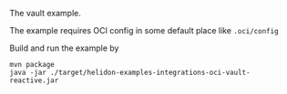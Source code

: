 The vault example.

The example requires OCI config in some default place like ``.oci/config``

Build and run the example by
```shell
mvn package
java -jar ./target/helidon-examples-integrations-oci-vault-reactive.jar
```